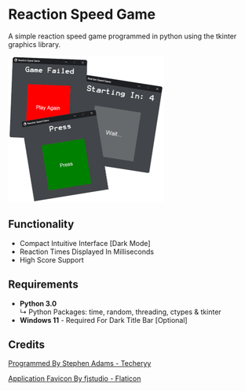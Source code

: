 # Reaction Speed Game
A simple reaction speed game programmed in python using the tkinter graphics library.

<img src = "images/preview.png" alt = "User Interface Preview Image" width = 318px height = 300px />

## Functionality
- Compact Intuitive Interface [Dark Mode]
- Reaction Times Displayed In Milliseconds
- High Score Support

## Requirements
- **Python 3.0**<br>↳ Python Packages: time, random, threading, ctypes & tkinter
- **Windows 11** - Required For Dark Title Bar [Optional]

## Credits
<a href="https://github.com/Techeryy">Programmed By Stephen Adams - Techeryy</a>

<a href="https://www.flaticon.com/free-icons/stopwatch">Application Favicon By fjstudio - Flaticon</a>